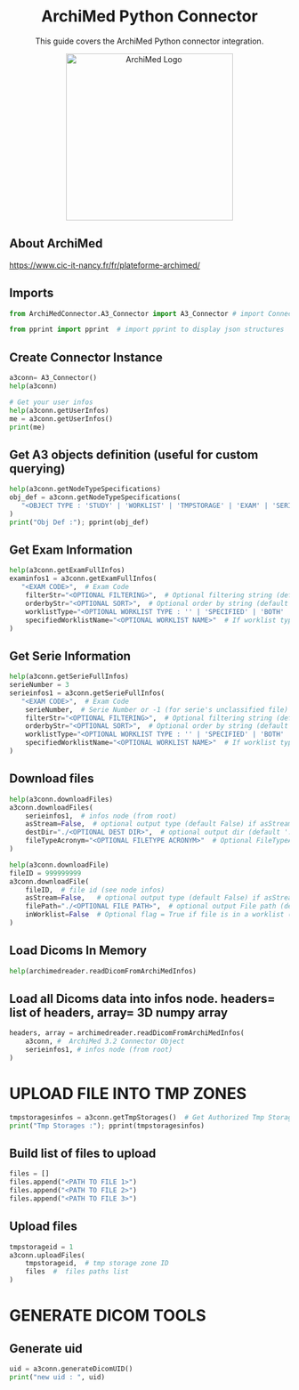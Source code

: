 <div align="center">

# ArchiMed Python Connector

This guide covers the ArchiMed Python connector integration.

</div>

<p align="center">
  <img src="https://www.cic-it-nancy.fr/uploads/2024/10/logo_platform_archimed.png" alt="ArchiMed Logo" width="300">
</p>

## About ArchiMed
https://www.cic-it-nancy.fr/fr/plateforme-archimed/

## Imports
```python
from ArchiMedConnector.A3_Connector import A3_Connector # import Connector

from pprint import pprint  # import pprint to display json structures
```

## Create Connector Instance
```python
a3conn= A3_Connector()
help(a3conn)

# Get your user infos
help(a3conn.getUserInfos)
me = a3conn.getUserInfos()
print(me)
```

## Get A3 objects definition (useful for custom querying)
```python
help(a3conn.getNodeTypeSpecifications)
obj_def = a3conn.getNodeTypeSpecifications(
   "<OBJECT TYPE : 'STUDY' | 'WORKLIST' | 'TMPSTORAGE' | 'EXAM' | 'SERIE' | 'FILE'>" # Object Type
)
print("Obj Def :"); pprint(obj_def)
```

## Get Exam Information
```python
help(a3conn.getExamFullInfos)
examinfos1 = a3conn.getExamFullInfos(
   "<EXAM CODE>",  # Exam Code
    filterStr="<OPTIONAL FILTERING>",  # Optional filtering string (default empty) : ex. : "exam.examDescription like '%blzllr%' "
    orderbyStr="<OPTIONAL SORT>",  # Optional order by string (default empty) : ex. : "exam.examDate desc" or "file.DCM_MR.instanceNumber"
    worklistType="<OPTIONAL WORKLIST TYPE : '' | 'SPECIFIED' | 'BOTH' | 'EXAM' | 'SERIE'>",  # Optional worklist type string (default empty : not in worklist)
    specifiedWorklistName="<OPTIONAL WORKLIST NAME>"  # If worklist type = 'SPECIFIED', put here the name of the worklist
)
```

## Get Serie Information
```python
help(a3conn.getSerieFullInfos)
serieNumber = 3
serieinfos1 = a3conn.getSerieFullInfos(
   "<EXAM CODE>",  # Exam Code
    serieNumber,  # Serie Number or -1 (for serie's unclassified file)
    filterStr="<OPTIONAL FILTERING>",  # Optional filtering string (default empty) : ex. : "exam.examDescription like '%blzllr%' "
    orderbyStr="<OPTIONAL SORT>",  # Optional order by string (default empty) : ex. : "exam.examDate desc" or "file.DCM_MR.instanceNumber"
    worklistType="<OPTIONAL WORKLIST TYPE : '' | 'SPECIFIED' | 'BOTH' | 'EXAM' | 'SERIE'>",  # Optional worklist type string (default empty : not in worklist)
    specifiedWorklistName="<OPTIONAL WORKLIST NAME>"  # If worklist type = 'SPECIFIED', put here the name of the worklist
)
```

## Download files
```python
help(a3conn.downloadFiles)
a3conn.downloadFiles(
    serieinfos1,  # infos node (from root)
    asStream=False,  # optional output type (default False) if asStream=True, return IOBytes list, else return downloaded files paths
    destDir="./<OPTIONAL DEST DIR>",  # optional output dir (default '.'). If asStream=False, files download directory path
    fileTypeAcronym="<OPTIONAL FILETYPE ACRONYM>"  # Optional FileTypeAcronym to Download (default empty). ex. 'DCM', 'DCM_MR'
)

help(a3conn.downloadFile)
fileID = 999999999
a3conn.downloadFile(
    fileID,  # file id (see node infos)
    asStream=False,   # optional output type (default False) if asStream=True, return IOBytes ref, else return downloaded file path
    filePath="./<OPTIONAL FILE PATH>",  # optional output File path (default 'out'). If asStream=False, file path
    inWorklist=False  # Optional flag = True if file is in a worklist (default False).
)
```

##  Load Dicoms In Memory
```python
help(archimedreader.readDicomFromArchiMedInfos)
```

##  Load all Dicoms data into infos node. headers= list of headers, array= 3D numpy array
```python
headers, array = archimedreader.readDicomFromArchiMedInfos(
    a3conn, #  ArchiMed 3.2 Connector Object
    serieinfos1, # infos node (from root)
)
```

# UPLOAD FILE INTO TMP ZONES
```python
tmpstoragesinfos = a3conn.getTmpStorages()  # Get Authorized Tmp Storages infos (ID is mandatory for files upload)
print("Tmp Storages :"); pprint(tmpstoragesinfos)
```

## Build list of files to upload
```python
files = []
files.append("<PATH TO FILE 1>")
files.append("<PATH TO FILE 2>")
files.append("<PATH TO FILE 3>")
```

## Upload files
```python
tmpstorageid = 1
a3conn.uploadFiles(
    tmpstorageid,  # tmp storage zone ID
    files  #  files paths list
)
```

# GENERATE DICOM TOOLS

## Generate uid
```python
uid = a3conn.generateDicomUID()
print("new uid : ", uid)
```